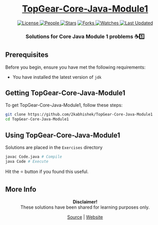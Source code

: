 <div align = "center">

<h1><a href="https://2kabhishek.github.io/TopGear-Core-Java-Module1">TopGear-Core-Java-Module1</a></h1>

<a href="https://github.com/2KAbhishek/TopGear-Core-Java-Module1/blob/main/LICENSE">
<img alt="License" src="https://img.shields.io/github/license/2kabhishek/TopGear-Core-Java-Module1?style=flat&color=eee&label="> </a>

<a href="https://github.com/2KAbhishek/TopGear-Core-Java-Module1/graphs/contributors">
<img alt="People" src="https://img.shields.io/github/contributors/2kabhishek/TopGear-Core-Java-Module1?style=flat&color=ffaaf2&label=People"> </a>

<a href="https://github.com/2KAbhishek/TopGear-Core-Java-Module1/stargazers">
<img alt="Stars" src="https://img.shields.io/github/stars/2kabhishek/TopGear-Core-Java-Module1?style=flat&color=98c379&label=Stars"></a>

<a href="https://github.com/2KAbhishek/TopGear-Core-Java-Module1/network/members">
<img alt="Forks" src="https://img.shields.io/github/forks/2kabhishek/TopGear-Core-Java-Module1?style=flat&color=66a8e0&label=Forks"> </a>

<a href="https://github.com/2KAbhishek/TopGear-Core-Java-Module1/watchers">
<img alt="Watches" src="https://img.shields.io/github/watchers/2kabhishek/TopGear-Core-Java-Module1?style=flat&color=f5d08b&label=Watches"> </a>

<a href="https://github.com/2KAbhishek/TopGear-Core-Java-Module1/pulse">
<img alt="Last Updated" src="https://img.shields.io/github/last-commit/2kabhishek/TopGear-Core-Java-Module1?style=flat&color=e06c75&label="> </a>

<h3>Solutions for Core Java Module 1 problems ☕1️⃣</h3>

</div>

## Prerequisites

Before you begin, ensure you have met the following requirements:

- You have installed the latest version of `jdk`

## Getting TopGear-Core-Java-Module1

To get TopGear-Core-Java-Module1, follow these steps:

```bash
git clone https://github.com/2kabhishek/TopGear-Core-Java-Module1
cd TopGear-Core-Java-Module1
```

## Using TopGear-Core-Java-Module1

Solutions are placed in the `Exercises` directory

```bash
javac Code.java # Compile
java Code # Execute
```

Hit the ⭐ button if you found this useful.

## More Info

<div align="center">

<strong>Disclaimer!</strong><br>
These solutions have been shared for learning purposes only. <br>

<a href="https://github.com/2KAbhishek/TopGear-Core-Java-Module1">Source</a> |
<a href="https://2kabhishek.github.io/TopGear-Core-Java-Module1">Website</a>

</div>
